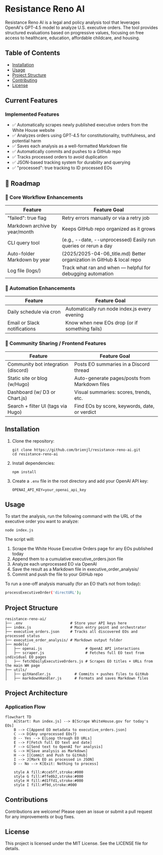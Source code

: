 # Resistance Reno AI

Resistance Reno AI is a legal and policy analysis tool that leverages OpenAI's GPT-4.5 model to analyze U.S. executive orders. The tool provides structured evaluations based on progressive values, focusing on free access to healthcare, education, affordable childcare, and housing.

## Table of Contents

- [Installation](#installation)
- [Usage](#usage)
- [Project Structure](#project-structure)
- [Contributing](#contributions)
- [License](#license)

## Current Features
### Implemented Features
- ✅ Automatically scrapes newly published executive orders from the White House website
- ✅ Analyzes orders using GPT-4.5 for constitutionality, truthfulness, and potential harm
- ✅ Saves each analysis as a well-formatted Markdown file
- ✅ Automatically commits and pushes to a GitHub repo
- ✅ Tracks processed orders to avoid duplication
- ✅ JSON-based tracking system for durability and querying
- ✅ "processed": true tracking to ID processed EOs

## 🧭 Roadmap
### 🔨 Core Workflow Enhancements
| Feature	                           | Feature Goal                                                          |
| ---                                  | ---                                                                   |
| "failed": true flag                  | Retry errors manually or via a retry job                              |
|  Markdown archive by year/month	   | Keeps GitHub repo organized as it grows                               |
|  CLI query tool                      |(e.g., --date, --unprocessed) Easily run queries or rerun a day        |
|  Auto-folder Markdown by year        | (2025/2025-04-06_title.md) Better organization in GitHub & local repo |
|  Log file (logs/)	                   | Track what ran and when — helpful for debugging automation            |

### 🔁 Automation Enhancements
| Feature                              | Feature Goal                                   |
| ----                                 | ----                                           |
| Daily schedule via cron	           | Automatically run node index.js every evening  |
| Email or Slack notifications         | Know when new EOs drop (or if something fails) |

### 💬 Community Sharing / Frontend Features
| Feature	                           | Feature Goal                                   |
| ---                                  | ---                                            |
| Community bot integration (discord)  | Posts EO summaries in a Discord thread         |
| Static site or blog (w/Hugo)	       | Auto-generate pages/posts from Markdown files  |
| Dashboard (w/ D3 or Chart.js)        | Visual summaries: scores, trends, etc.         |
| Search + filter UI (tags via Hugo)   | Find EOs by score, keywords, date, or verdict  |

## Installation

1. Clone the repository:
    ```
    git clone https://github.com/brienjl/resistance-reno-ai.git
    cd resistance-reno-ai
    ```

2. Install dependencies:
    ```
    npm install
    ```

3. Create a `.env` file in the root directory and add your OpenAI API key:
    ```
    OPENAI_API_KEY=your_openai_api_key
    ```

## Usage

To start the analysis, run the following command with the URL of the executive order you want to analyze:

```
node index.js
```

The script will:

1. Scrape the White House Executive Orders page for any EOs published today
2. Append them to a cumulative executive_orders.json file
3. Analyze each unprocessed EO via OpenAI
4. Save the result as a Markdown file in executive_order_analysis/
5. Commit and push the file to your GitHub repo

To run a one-off analysis manually (for an EO that’s not from today):

```bash
processExecutiveOrder('directURL');
```

## Project Structure

```
resistance-reno-ai/
├── .env                      # Store your API keys here
├── index.js                  # Main entry point and orchestrator
├── executive_orders.json     # Tracks all discovered EOs and processed status
├── executive_order_analysis/ # Markdown output folder
├── models/
│   ├── openai.js                    # OpenAI API interactions
│   ├── scraper.js                   # Fetches full EO text from individual EO pages
│   ├── fetchDailyExecutiveOrders.js # Scrapes EO titles + URLs from the main WH page
├── utils/
│   ├── gitHandler.js           # Commits + pushes files to GitHub
│   ├── markdownHandler.js      # Formats and saves Markdown files

```

## Project Architecture

### Application Flow

```mermaid
flowchart TD
    A[Start: Run index.js] --> B[Scrape WhiteHouse.gov for today's EOs]
    B --> C[Append EO metadata to executive_orders.json]
    C --> D{Any unprocessed EOs?}
    D -- Yes --> E[Loop through EO URLs]
    E --> F[Fetch full EO text and date]
    F --> G[Send text to OpenAI for analysis]
    G --> H[Save analysis as Markdown]
    H --> I[Commit and Push to GitHub]
    I --> J[Mark EO as processed in JSON]
    D -- No --> K[Exit: Nothing to process]

    style A fill:#cce5ff,stroke:#000
    style G fill:#ffe0b2,stroke:#000
    style H fill:#d1ffd1,stroke:#000
    style I fill:#f9d,stroke:#000
```



## Contributions
Contributions are welcome! Please open an issue or submit a pull request for any improvements or bug fixes.

## License
This project is licensed under the MIT License. See the LICENSE file for details.